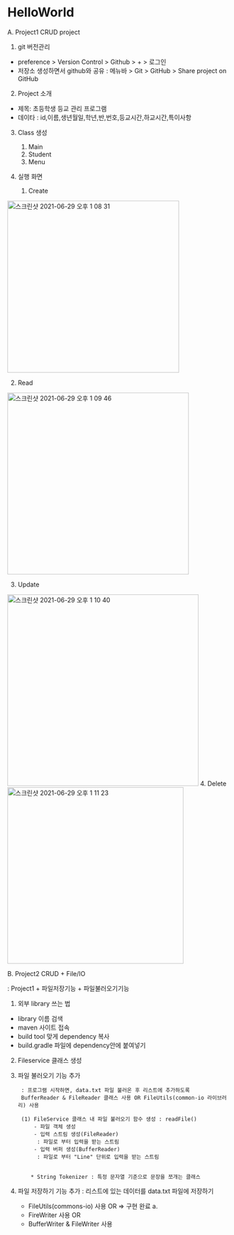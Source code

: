 # HelloWorld

A. Project1 CRUD project

1. git 버전관리 
- preference > Version Control > Github > + > 로그인 
- 저장소 생성하면서 github와 공유 : 메뉴바 > Git > GitHub > Share project on GitHub 



2. Project 소개
- 제목: 초등학생 등교 관리 프로그램 
- 데이타 : id,이름,생년월일,학년,반,번호,등교시간,하교시간,특이사항


3. Class 생성 

    1) Main
    2) Student 
    3) Menu 
   
4. 실행 화면 
   1. Create

<img width="387" alt="스크린샷 2021-06-29 오후 1 08 31" src="https://user-images.githubusercontent.com/63465350/123735950-24b1c680-d8db-11eb-9d5a-bfc3a35ec0b8.png">
      

   2. Read

<img width="409" alt="스크린샷 2021-06-29 오후 1 09 46" src="https://user-images.githubusercontent.com/63465350/123736018-490da300-d8db-11eb-9651-5c56d25453a0.png">
      

   3. Update

<img width="431" alt="스크린샷 2021-06-29 오후 1 10 40" src="https://user-images.githubusercontent.com/63465350/123736076-68a4cb80-d8db-11eb-9935-6100f37efef0.png">
   4. Delete 

<img width="397" alt="스크린샷 2021-06-29 오후 1 11 23" src="https://user-images.githubusercontent.com/63465350/123736118-82dea980-d8db-11eb-8aa8-51202c197561.png">


B. Project2 CRUD + File/IO 

: Project1 + 파일저장기능 + 파일불러오기기능 

   1. 외부 library 쓰는 법
   
   - library 이름 검색 
   - maven 사이트 접속
   - build tool 맞게 dependency 복사
   - build.gradle 파일에 dependency안에 붙여넣기 

   2. Fileservice 클래스 생성
   
3. 파일 불러오기 기능 추가 

        : 프로그램 시작하면, data.txt 파일 불러온 후 리스트에 추가하도록 
        BufferReader & FileReader 클래스 사용 OR FileUtils(common-io 라이브러리) 사용 
        
        (1) FileService 클래스 내 파일 불러오기 함수 생성 : readFile() 
            - 파일 객체 생성 
            - 입력 스트림 생성(FileReader)
             : 파일로 부터 입력을 받는 스트림 
            - 입력 버퍼 생성(BufferReader) 
             : 파일로 부터 "Line" 단위로 입력을 받는 스트림
        
          
           * String Tokenizer : 특정 문자열 기준으로 문장을 쪼개는 클래스
4. 파일 저장하기 기능 추가 
    : 리스트에 있는 데이터를 data.txt 파일에 저장하기
   - FileUtils(commons-io) 사용 OR => 구현 완료 
     a.  
   - FireWriter 사용 OR
   - BufferWriter & FileWriter 사용
      


         
   
      


   
    
